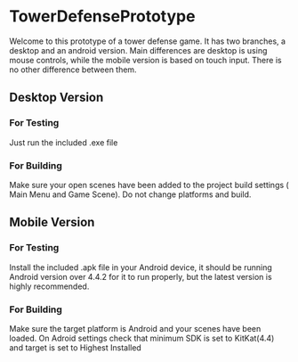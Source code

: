 # TowerDefensePrototype
Welcome to this prototype of a tower defense game. It has two branches, a desktop and an android version. Main differences are desktop is using mouse controls, while the mobile version is based on touch input. There is no other difference between them.

## Desktop Version
### For Testing
Just run the included .exe file

### For Building
Make sure your open scenes have been added to the project build settings ( Main Menu and Game Scene). Do not change platforms and build.

## Mobile Version
### For Testing
Install the included .apk file in your Android device, it should be running Android version over 4.4.2 for it to run properly, but the latest version is highly recommended.

### For Building
Make sure the target platform is Android and your scenes have been loaded. On Adroid settings check that minimum SDK is set to KitKat(4.4) and target is set to Highest Installed
